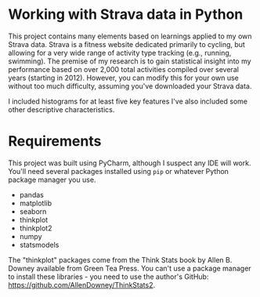 # Working with Strava data in Python
This project contains many elements based on learnings applied to my own Strava data. Strava is a fitness website dedicated primarily to cycling, but allowing for a very wide range of activity type tracking (e.g., running, swimming). The premise of my research is to gain statistical insight into my performance based on over 2,000 total activities compiled over several years (starting in 2012). However, you can modify this for your own use without too much difficulty, assuming you've downloaded your Strava data.

I included histograms for at least five key features I've also included some other descriptive characteristics.

# Requirements
This project was built using PyCharm, although I suspect any IDE will work. You'll need several packages installed using `pip` or whatever Python package manager you use.

* pandas
* matplotlib
* seaborn
* thinkplot
* thinkplot2
* numpy
* statsmodels

The "thinkplot" packages come from the Think Stats book by Allen B. Downey available from Green Tea Press. You can't use a package manager to install these libraries - you need to use the author's GitHub: https://github.com/AllenDowney/ThinkStats2.
